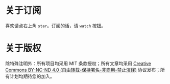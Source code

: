 
# 关于订阅

喜欢请点右上角 `star`。订阅的话，请 `watch` 按钮。

# 关于版权

除特殊注明外：所有项目均采用 MIT 条款授权；所有文章均采用 [Creative Commons BY-NC-ND 4.0 (自由转载-保持署名-非商用-禁止演绎)](http://creativecommons.org/licenses/by-nc-nd/4.0/deed.zh) 协议发布；所有计划均期待您的加入。
